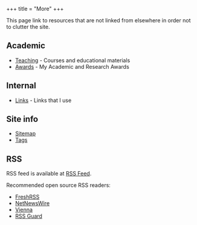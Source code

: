 +++
title = "More"
+++


This page link to resources that are not linked from elsewhere in order not to clutter the site.

## Academic

- [Teaching](/teaching/) - Courses and educational materials
- [Awards](/awards) - My Academic and Research Awards

## Internal
- [Links](/links) - Links that I use

## Site info

- [Sitemap](/sitemap.xml)
- [Tags](/tags)

## RSS
RSS feed is available at [RSS Feed](/atom.xml).

Recommended open source RSS readers:
- [FreshRSS](https://freshrss.org/)
- [NetNewsWire](https://netnewswire.com/)
- [Vienna](https://www.vienna-rss.com/)
- [RSS Guard](https://github.com/martinrotter/rssguard/)
